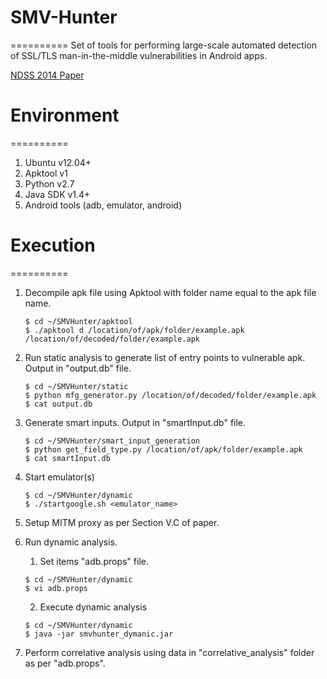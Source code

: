 # SMV-Hunter
==========
Set of tools for performing large-scale automated detection of SSL/TLS man-in-the-middle vulnerabilities in Android apps.

[NDSS 2014 Paper](http://www.internetsociety.org/doc/smv-hunter-large-scale-automated-detection-ssltls-man-middle-vulnerabilities-android-apps)

# Environment
==========
1. Ubuntu v12.04+
2. Apktool v1
3. Python v2.7
4. Java SDK v1.4+
5. Android tools (adb, emulator, android)

# Execution
==========

1. Decompile apk file using Apktool with folder name equal to the apk file name.

    ```
    $ cd ~/SMVHunter/apktool  
    $ ./apktool d /location/of/apk/folder/example.apk /location/of/decoded/folder/example.apk
    ```

2. Run static analysis to generate list of entry points to vulnerable apk. Output in "output.db" file.

    ```
    $ cd ~/SMVHunter/static  
    $ python mfg_generator.py /location/of/decoded/folder/example.apk
    $ cat output.db
    ```

3. Generate smart inputs. Output in "smartInput.db" file.

    ```
    $ cd ~/SMVHunter/smart_input_generation  
    $ python get_field_type.py /location/of/apk/folder/example.apk
    $ cat smartInput.db
    ```

4. Start emulator(s)

    ```
    $ cd ~/SMVHunter/dynamic  
    $ ./startgoogle.sh <emulator_name>
    ```

5. Setup MITM proxy as per Section V.C of paper.

6. Run dynamic analysis.
   1. Set items "adb.props" file.
   
    ```
    $ cd ~/SMVHunter/dynamic  
    $ vi adb.props
    ```

   2. Execute dynamic analysis

    ```
    $ cd ~/SMVHunter/dynamic  
    $ java -jar smvhunter_dymanic.jar
    ```

7. Perform correlative analysis using data in "correlative_analysis" folder as per "adb.props".


